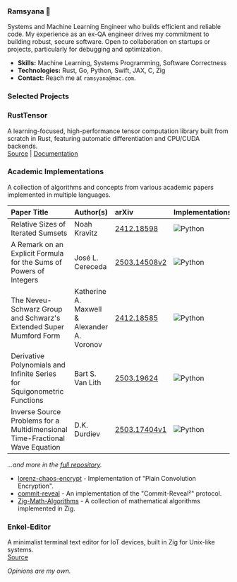 ### Ramsyana 👋

Systems and Machine Learning Engineer who builds efficient and reliable code. My experience as an ex-QA engineer drives my commitment to building robust, secure software. Open to collaboration on startups or projects, particularly for debugging and optimization. 

- **Skills:** Machine Learning, Systems Programming, Software Correctness
- **Technologies:** Rust, Go, Python, Swift, JAX, C, Zig
- **Contact:** Reach me at `ramsyana@mac.com`.


### Selected Projects

### RustTensor
A learning-focused, high-performance tensor computation library built from scratch in Rust, featuring automatic differentiation and CPU/CUDA backends.  
[Source](https://github.com/ramsyana/RustTensor) | [Documentation](https://deepwiki.com/ramsyana/RustTensor)

### Academic Implementations
A collection of algorithms and concepts from various academic papers implemented in multiple languages.

| Paper Title | Author(s) | arXiv | Implementations | Status |
|:------------|:----------|:-------|:----------------|:--------|
| Relative Sizes of Iterated Sumsets | Noah Kravitz | [2412.18598](https://arxiv.org/pdf/2412.18598) | ![Python](https://img.shields.io/badge/Python-3776AB?style=flat&logo=python&logoColor=white) | ✅ Complete |
| A Remark on an Explicit Formula for the Sums of Powers of Integers | José L. Cereceda | [2503.14508v2](https://arxiv.org/pdf/2503.14508v2) | ![Python](https://img.shields.io/badge/Python-3776AB?style=flat&logo=python&logoColor=white) | ✅ Complete |
| The Neveu-Schwarz Group and Schwarz's Extended Super Mumford Form | Katherine A. Maxwell & Alexander A. Voronov | [2412.18585](https://arxiv.org/pdf/2412.18585) | ![Python](https://img.shields.io/badge/Python-3776AB?style=flat&logo=python&logoColor=white) | ⏸️ On Hold |
| Derivative Polynomials and Infinite Series for Squigonometric Functions | Bart S. Van Lith | [2503.19624](https://arxiv.org/abs/2503.19624) | ![Python](https://img.shields.io/badge/Python-3776AB?style=flat&logo=python&logoColor=white) | ✅ Complete |
| Inverse Source Problems for a Multidimensional Time-Fractional Wave Equation | D.K. Durdiev | [2503.17404v1](https://arxiv.org/abs/2503.17404v1) | ![Python](https://img.shields.io/badge/Python-3776AB?style=flat&logo=python&logoColor=white) | ✅ Complete |

*...and more in the [full repository](https://github.com/ramsyana/Math-Papers-with-Code).*


- [lorenz-chaos-encrypt](https://github.com/ramsyana/lorenz-chaos-encrypt) - Implementation of "Plain Convolution Encryption".
- [commit-reveal](https://github.com/ramsyana/commit-reveal) - An implementation of the "Commit-Reveal²" protocol.
- [Zig-Math-Algorithms](https://github.com/ramsyana/Zig-Math-Algorithms) - A collection of mathematical algorithms implemented in Zig.

### Enkel-Editor
A minimalist terminal text editor for IoT devices, built in Zig for Unix-like systems.  
[Source](https://github.com/ramsyana/Enkel-Editor)



*Opinions are my own.*
